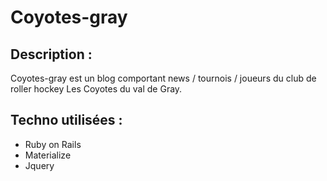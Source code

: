 # Coyotes-gray

## Description :

Coyotes-gray est un blog comportant news / tournois / joueurs du club de roller hockey Les Coyotes du val de Gray.

## Techno utilisées :
* Ruby on Rails
* Materialize
* Jquery
